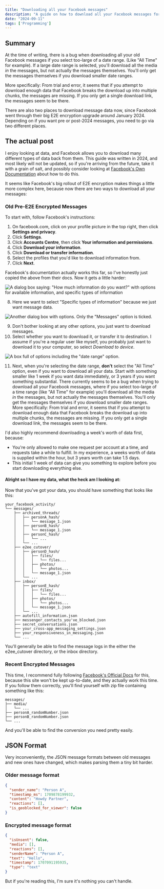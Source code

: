 ```yaml
---
title: "Downloading all your Facebook messages"
description: "A guide on how to download all your Facebook messages for storage or analysis"
date: "2024-09-11"
tags: ['Programming']
---
```


## Summary

At the time of writing, there is a bug when downloading all your old Facebook messages if you select too-large of a date range. (Like "All Time" for example). If a large date range is selected, you'll download all the media _in_ the messages, but not actually the messages themselves. You'll only get the messages themselves if you download smaller date ranges.

More specifically: From trial and error, it seems that if you attempt to download enough data that Facebook breaks the download up into multiple chunks, the messages are missing. If you only get a single download link, the messages seem to be there.

There are also two places to download message data now, since Facebook went through their big E2E encryption upgrade around January 2024. Depending on if you want pre or post-2024 messages, you need to go via two different places.

## The actual post

I enjoy looking at data, and Facebook allows you to download many different types of data back from them. This guide was written in 2024, and most likely will not be updated, so if you're arriving from the future, take it with a grain of salt, and possibly consider looking at [Facebook's Own Documentation](https://www.facebook.com/help/messenger-app/212802592074644) about how to do this.

It seems like Facebook's big rollout of E2E encryption makes things a little more complex here, because now there are two ways to download all your messages:

### Old Pre-E2E Encrypted Messages

To start with, follow Facebook's instructions:

1. On facebook.com, click on your profile picture in the top right, then click **Settings and privacy**.
2. Click **Settings**.
3. Click **Accounts Centre**, then click **Your information and permissions**.
4. Click **Download your information**.
5. Click **Download or transfer information**.
6. Select the profiles that you'd like to download information from.
7. Click **Next**.

Facebook's documentation actually works this far, so I've honestly just copied the above from their docs. Now it gets a little harder:

![A dialog box saying: "How much information do you want?" with options for available information, and specific types of information](/images/blog/downloading-facebook-message-data/information_type.png)

8. Here we want to select "Specific types of information" because we just want message data.

![Another dialog box with options. Only the "Messages" option is ticked.](/images/blog/downloading-facebook-message-data/specific_information.png)

9. Don't bother looking at any other options, you just want to download messages.
10. Select whether you want to download it, or transfer it to destination. I assume if you're a regular user like myself, you probably just want to download it to your computer, so select _Download to device_.

![A box full of options including the "date range" option.](/images/blog/downloading-facebook-message-data/date_range.png)

11. Next, when you're selecting the date range, **don't** select the "All Time" option, even if you want to download all your data. Start with something smaller like 1 week if you want data immediately, or 3 years if you want something substantial. There currently seems to be a bug when trying to download all your Facebook messages, where if you select too-large of a time range (like "All Time" for example) you'll download all the media _in_ the messages, but not actually the messages themselves. You'll only get the messages themselves if you download smaller date ranges. More specifically: From trial and error, it seems that if you attempt to download enough data that Facebook breaks the download up into multiple chunks, the messages are missing. If you only get a single download link, the messages seem to be there.

I'd also highly recommend downloading a week's worth of data first, because:

- You're only allowed to make one request per account at a time, and requests take a while to fulfill. In my experience, a weeks worth of data is supplied within the hour, but 3 years worth can take 1.5 days.
- This initial 1 week of data can give you something to explore before you start downloading everything else.

#### Alright so I have my data, what the heck am I looking at:

Now that you've got your data, you should have something that looks like this:

```text
your_facebook_activity/
└── messages/
    ├── archived_threads/
    │   ├── personA_hash/
    │   │   └── message_1.json
    │   ├── personB_hash/
    │   │   └── message_1.json
    │   ├── personC_hash/
    │   │   └── ...
    │   └── ...
    ├── e2ee_cutover/
    │   ├── personD_hash/
    │   │   ├── files/
    │   │   │   └── files...
    │   │   ├── photos/
    │   │   │   └── photos...
    │   │   └── message_1.json
    │   └── ...
    ├── inbox/
    │   ├── personE_hash/
    │   │   ├── files/
    │   │   │   └── files...
    │   │   ├── photos/
    │   │   │   └── photos...
    │   │   └── message_1.json
    │   └── ...
    ├── autofill_information.json
    ├── messenger_contacts_you've_blocked.json
    ├── secret_conversations.json
    ├── your_cross-app_messaging_settings.json
    ├── your_responsiveness_in_messaging.json
    └── ...
```

You'll generally be able to find the message logs in the either the e2ee_cutover directory, or the inbox directory.

### Recent Encrypted Messages

This time, I recommend fully following [Facebook's Official Docs](https://www.facebook.com/help/677912386869109/) for this, because this site won't be kept up-to-date, and they actually work this time. If you follow them correctly, you'll find yourself with zip file containing something like this:

```text
messages/
├── media/
│   └── ...
├── personA_randomNumber.json
├── personB_randomNumber.json
└── ...
```

And you'll be able to find the conversion you need pretty easily.

## JSON Format

Very inconveniently, the JSON message formats between old messages and new ones have changed, which makes parsing them a tiny bit harder.

### Older message format

```json
{
  "sender_name": "Person A",
  "timestamp_ms": 1709878199932,
  "content": "Howdy Partner",
  "reactions": [],
  "is_geoblocked_for_viewer": false
}
```

### Encrypted message format

```json
{
  "isUnsent": false,
  "media": [],
  "reactions": [],
  "senderName": "Person A",
  "text": "Hello",
  "timestamp": 1707091195935,
  "type": "text"
}
```

But if you're reading this, I'm sure it's nothing you can't handle.
